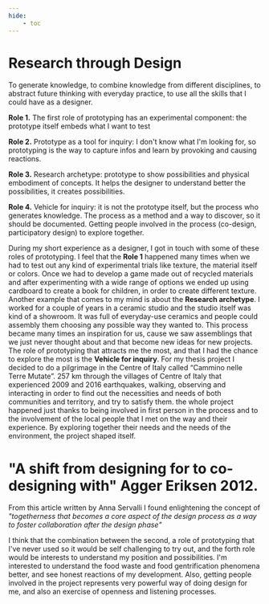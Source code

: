 ```yaml
---
hide:
    - toc
---
```


# Research through Design



To generate knowledge, to combine knowledge from different disciplines, to abstract future thinking with everyday practice, to use all the skills that I could have as a designer.

**Role 1.**
The first role of prototyping has an experimental component: the prototype itself embeds what I want to test

**Role 2.**
Prototype as a tool for inquiry: I don't know what I'm looking for, so prototyping is the way to capture infos and learn by provoking and causing reactions.

**Role 3.**
Research archetype: prototype to show possibilities and physical embodiment of concepts. It helps the designer to understand better the possibilities, it creates possibilities.

**Role 4.**
Vehicle for inquiry: it is not the prototype itself, but the process who generates knowledge. The process as a method and a way to discover, so it should be documented. Getting people involved in the process (co-design, participatory design) to explore together.


During my short experience as a designer, I got in touch with some of these roles of prototyping. I feel that the **Role 1** happened many times when we had to test out any kind of experimental trials like texture, the material itself or colors. Once we had to develop a game made out of recycled materials and after experimenting with a wide range of options we ended up using cardboard to create a book for children, in order to create different texture.
Another example that comes to my mind is about the **Research archetype**. I worked for a couple of years in a ceramic studio and the studio itself was kind of a showroom. It was full of everyday-use ceramics and people could assembly them choosing any possible way they wanted to. This process became many times an inspiration for us, cause we saw assemblings that we just never thought about and that become new ideas for new projects.
The role of prototyping that attracts me the most, and that I had the chance to explore the most is the **Vehicle for inquiry**. For my thesis project I decided to do a pilgrimage in the Centre of Italy called “Cammino nelle Terre Mutate”. 257 km through the villages of Centre of Italy that experienced 2009 and 2016 earthquakes, walking, observing and interacting in order to find out the necessities and needs of both communities and territory, and try to satisfy them.
the whole project happened just thanks to being involved in first person in the process and to the involvement of the local people that I met on the way and their experience. By exploring together their needs and the needs of the environment, the project shaped itself.

# "A shift from designing for to co-designing with" Agger Eriksen 2012.
From this article written by Anna Servalli I found enlightening the concept of *"togetherness that becomes a core aspect of the design process as a way to foster collaboration after the design phase"*

I think that the combination between the second, a role of prototyping that I've never used so it would be self challenging to try out, and the forth role would be interests to understand my position and possibilities. I'm interested to understand the food waste and food gentrification phenomena better, and see honest reactions of my development. Also, getting people involved in the project represents very powerful way of doing design for me, and also an exercise of openness and listening processes. 
